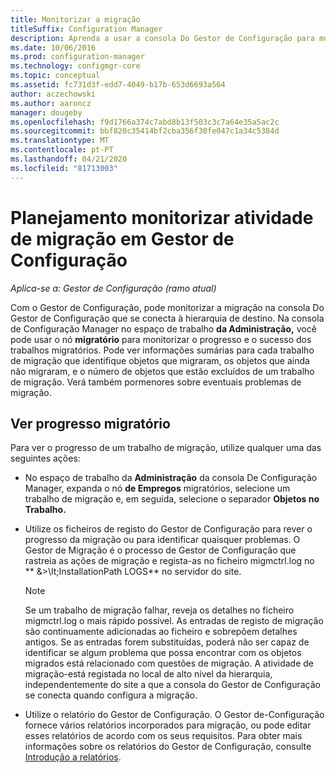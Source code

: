 ```yaml
---
title: Monitorizar a migração
titleSuffix: Configuration Manager
description: Aprenda a usar a consola Do Gestor de Configuração para monitorizar o progresso e o sucesso dos trabalhos migratórios.
ms.date: 10/06/2016
ms.prod: configuration-manager
ms.technology: configmgr-core
ms.topic: conceptual
ms.assetid: fc731d3f-edd7-4049-b17b-653d6693a564
author: aczechowski
ms.author: aaroncz
manager: dougeby
ms.openlocfilehash: f9d1766a374c7abd8b13f503c3c7a64e35a5ac2c
ms.sourcegitcommit: bbf820c35414bf2cba356f30fe047c1a34c5384d
ms.translationtype: MT
ms.contentlocale: pt-PT
ms.lasthandoff: 04/21/2020
ms.locfileid: "81713003"
---
```

# <a name="planning-to-monitor-migration-activity-in-configuration-manager"></a>Planejamento monitorizar atividade de migração em Gestor de Configuração

*Aplica-se a: Gestor de Configuração (ramo atual)*

Com o Gestor de Configuração, pode monitorizar a migração na consola Do Gestor de Configuração que se conecta à hierarquia de destino. Na consola de Configuração Manager no espaço de trabalho **da Administração,** você pode usar o nó **migratório** para monitorizar o progresso e o sucesso dos trabalhos migratórios. Pode ver informações sumárias para cada trabalho de migração que identifique objetos que migraram, os objetos que ainda não migraram, e o número de objetos que estão excluídos de um trabalho de migração. Verá também pormenores sobre eventuais problemas de migração.  

## <a name="view-migration-progress"></a>Ver progresso migratório  
 Para ver o progresso de um trabalho de migração, utilize qualquer uma das seguintes ações:  

-   No espaço de trabalho da **Administração** da consola De Configuração Manager, expanda o nó **de Empregos** migratórios, selecione um trabalho de migração e, em seguida, selecione o separador **Objetos no Trabalho.**  

-   Utilize os ficheiros de registo do Gestor de Configuração para rever o progresso da migração ou para identificar quaisquer problemas. O Gestor de Migração é o processo de Gestor de Configuração que rastreia as ações de migração e regista-as no ficheiro migmctrl.log no ** \&\>\\lt;InstallationPath LOGS** no servidor do site.  

    > [!NOTE]  
    >  Se um trabalho de migração falhar, reveja os detalhes no ficheiro migmctrl.log o mais rápido possível. As entradas de registo de migração são continuamente adicionadas ao ficheiro e sobrepõem detalhes antigos. Se as entradas forem substituídas, poderá não ser capaz de identificar se algum problema que possa encontrar com os objetos migrados está relacionado com questões de migração. A atividade de migração\-está registada no local de alto nível da hierarquia, independentemente do site a que a consola do Gestor de Configuração se conecta quando configura a migração.  

-   Utilize o relatório do Gestor de Configuração. O Gestor de\-Configuração fornece vários relatórios incorporados para migração, ou pode editar esses relatórios de acordo com os seus requisitos. Para obter mais informações sobre os relatórios do Gestor de Configuração, consulte [Introdução a relatórios](../servers/manage/introduction-to-reporting.md).  
